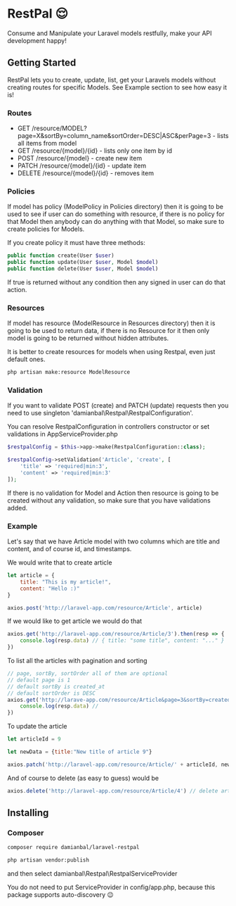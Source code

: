 # RestPal 😌

Consume and Manipulate your Laravel models restfully, make your API development happy!

## Getting Started

RestPal lets you to create, update, list, get your Laravels models without creating
routes for specific Models. See Example section to see how easy it is!

### Routes

* GET /resource/MODEL?page=X&sortBy=column_name&sortOrder=DESC|ASC&perPage=3 - lists all items from model
* GET /resource/{model}/{id} - lists only one item by id
* POST /resource/{model} - create new item
* PATCH /resource/{model}/{id} - update item 
* DELETE /resource/{model}/{id} - removes item 

### Policies

If model has policy (ModelPolicy in Policies directory) then it is going to be used to see if user can do something with resource, if there is no policy for that Model then anybody can do anything with that Model, so make sure to create policies for Models.

If you create policy it must have three methods:

```php
public function create(User $user)
public function update(User $user, Model $model)
public function delete(User $user, Model $model)
```

If true is returned without any condition then any signed in user can do that action.

### Resources

If model has resource (ModelResource in Resources directory) then it is going to be used to return data, if there is no Resource for it then only model is going to be returned without hidden attributes.

It is better to create resources for models when using Restpal, even just default ones.

```sh
php artisan make:resource ModelResource
```

### Validation

If you want to validate POST (create) and PATCH (update) requests then you need to use singleton 'damianbal\Restpal\RestpalConfiguration'.

You can resolve RestpalConfiguration in controllers constructor or set validations in AppServiceProvider.php

```php
$restpalConfig = $this->app->make(RestpalConfiguration::class);

$restpalConfig->setValidation('Article', 'create', [
    'title' => 'required|min:3',
    'content' => 'required|min:3'
]);
```

If there is no validation for Model and Action then resource is going to be created without any validation, so make sure that you have
validations added.

### Example 

Let's say that we have Article model with two columns which are title and content, and of course 
id, and timestamps.

We would write that to create article
```js
let article = {
    title: "This is my article!",
    content: "Hello :)"
}

axios.post('http://laravel-app.com/resource/Article', article)
```

If we would like to get article we would do that
```js
axios.get('http://laravel-app.com/resource/Article/3').then(resp => {
    console.log(resp.data) // { title: "some title", content: "..." }
})
```

To list all the articles with pagination and sorting
```js
// page, sortBy, sortOrder all of them are optional 
// default page is 1
// default sortBy is created_at
// default sortOrder is DESC
axios.get('http://larave-app.com/resource/Article&page=3&sortBy=created_at&sortOrder=DESC').then(resp => {
    console.log(resp.data) // 
})
```

To update the article
```js
let articleId = 9

let newData = {title:"New title of article 9"}

axios.patch('http://laravel-app.com/resource/Article/' + articleId, newData)
```

And of course to delete (as easy to guess) would be
```js
axios.delete('http://laravel-app.com/resource/Article/4') // delete article with id of 4
```

## Installing

### Composer

```sh
composer require damianbal/laravel-restpal
```

```sh
php artisan vendor:publish
```

and then select damianbal\\Restpal\\RestpalServiceProvider

You do not need to put ServiceProvider in config/app.php, because this package supports 
auto-discovery 😉

 